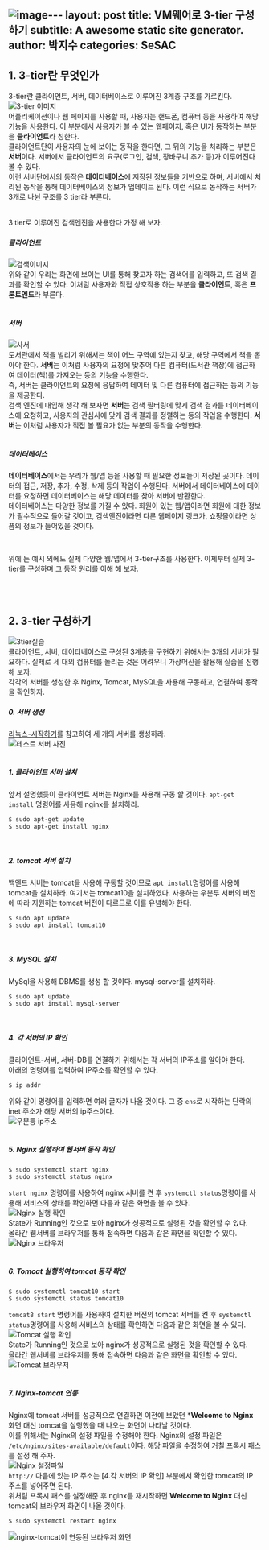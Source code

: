 ![image](https://github.com/jisoo449/Byte-Jisoo/assets/48276691/eb541511-302f-4dbc-9c53-d765372a773a)---
layout: post
title: VM웨어로 3-tier 구성하기
subtitle: A awesome static site generator.
author: 박지수
categories: SeSAC
---

## 1. 3-tier란 무엇인가  
3-tier란 클라이언트, 서버, 데이터베이스로 이루어진 3계층 구조를 가르킨다.
![3-tier 이미지](https://jisoo449.github.io/Byte-Jisoo/assets/images/post/3-tier.png)  
어플리케이션이나 웹 페이지를 사용할 때, 사용자는 핸드폰, 컴퓨터 등을 사용하여 해당 기능을 사용한다. 이 부분에서 사용자가 볼 수 있는 웹페이지, 혹은 UI가 동작하는 부분을 **클라이언트**라 칭한다.  
클라이언트단이 사용자의 눈에 보이는 동작을 한다면, 그 뒤의 기능을 처리하는 부분은 **서버**이다. 서버에서 클라이언트의 요구(로그인, 검색, 장바구니 추가 등)가 이루어진다 볼 수 있다.  
이런 서버단에서의 동작은 **데이터베이스**에 저장된 정보들을 기반으로 하며, 서버에서 처리된 동작을 통해 데이터베이스의 정보가 업데이트 된다.
이런 식으로 동작하는 서버가 3개로 나뉜 구조를 3 tier라 부른다.  
<br/>

3 tier로 이루어진 검색엔진을 사용한다 가정 해 보자.   

##### 클라이언트  
![검색이미지](https://jisoo449.github.io/Byte-Jisoo/assets/images/post/구글검색이미지.jpg)  
위와 같이 우리는 화면에 보이는 UI를 통해 찾고자 하는 검색어를 입력하고, 또 검색 결과를 확인할 수 있다. 이처럼 사용자와 직접 상호작용 하는 부분을 **클라이언트**, 혹은 **프론트엔드**라 부른다.    
<br/>

##### 서버  
![사서](https://jisoo449.github.io/Byte-Jisoo/assets/images/post/사서.jpg)  
도서관에서 책을 빌리기 위해서는 책이 어느 구역에 있는지 찾고, 해당 구역에서 책을 뽑아야 한다. **서버**는 이처럼 사용자의 요청에 맞추어 다른 컴퓨터(도서관 책장)에 접근하여 데이터(책)를 가져오는 등의 기능을 수행한다.  
즉, 서버는 클라이언트의 요청에 응답하여 데이터 및 다른 컴퓨터에 접근하는 등의 기능을 제공한다.  
검색 엔진에 대입해 생각 해 보자면 **서버**는 검색 필터링에 맞게 검색 결과를 데이터베이스에 요청하고, 사용자의 관심사에 맞게 검색 결과를 정렬하는 등의 작업을 수행한다. **서버**는 이처럼 사용자가 직접 볼 필요가 없는 부분의 동작을 수행한다.  
<br/>

##### 데이터베이스    
**데이터베이스**에서는 우리가 웹/앱 등을 사용할 때 필요한 정보들이 저장된 곳이다. 데이터의 접근, 저장, 추가, 수정, 삭제 등의 작업이 수행된다. 서버에서 데이터베이스에 데이터를 요청하면 데이터베이스는 해당 데이터를 찾아 서버에 반환한다.  
데이터베이스는 다양한 정보를 가질 수 있다. 회원이 있는 웹/앱이라면 회원에 대한 정보가 필수적으로 들어갈 것이고, 검색엔진이라면 다른 웹페이지 링크가, 쇼핑몰이라면 상품의 정보가 들어있을 것이다.  
  
<br/>

위에 든 예시 외에도 실제 다양한 웹/앱에서 3-tier구조를 사용한다. 이제부터 실제 3-tier를 구성하며 그 동작 원리를 이해 해 보자.  

<br/><br/>

## 2. 3-tier 구성하기
![3tier실습](https://jisoo449.github.io/Byte-Jisoo/assets/images/post/3tier구현.png)  
클라이언트, 서버, 데이터베이스로 구성된 3계층을 구현하기 위해서는 3개의 서버가 필요하다. 실제로 세 대의 컴퓨터를 돌리는 것은 어려우니 가상머신을 활용해 실습을 진행 해 보자.  
각각의 서버를 생성한 후 Nginx, Tomcat, MySQL을 사용해 구동하고, 연결하여 동작을 확인하자. 

##### 0. 서버 생성  
[리눅스-시작하기](https://jisoo449.github.io/Byte-Jisoo/sesac/2023/11/10/리눅스-시작하기.html#h-23-가상-서버-생성)를 참고하여 세 개의 서버를 생성하라.  
![테스트 서버 사진](https://jisoo449.github.io/Byte-Jisoo/assets/images/post/가상머신3tier서버.png)  
<br/>

##### 1. 클라이언트 서버 설치  
앞서 설명했듯이 클라이언트 서버는 Nginx를 사용해 구동 할 것이다. `apt-get install` 명령어를 사용해 nginx를 설치하라.  
```Shell
$ sudo apt-get update
$ sudo apt-get install nginx
```  
<br/>

##### 2. tomcat 서버 설치  
백엔드 서버는 tomcat을 사용해 구동할 것이므로 `apt install`명령어를 사용해 tomcat을 설치하라. 여기서는 tomcat10을 설치하였다. 사용하는 우분투 서버의 버전에 따라 지원하는 tomcat 버전이 다르므로 이를 유념해야 한다.
```Shell
$ sudo apt update
$ sudo apt install tomcat10
```  
<br/>

##### 3. MySQL 설치  
MySql을 사용해 DBMS를 생성 할 것이다. mysql-server를 설치하라.
```Shell
$ sudo apt update
$ sudo apt install mysql-server
```  
<br/>

##### 4. 각 서버의 IP 확인  
클라이언트-서버, 서버-DB를 연결하기 위해서는 각 서버의 IP주소를 알아야 한다.  
아래의 명령어를 입력하여 IP주소를 확인할 수 있다.
```Shell
$ ip addr
```
위와 같이 명령어를 입력하면 여러 글자가 나올 것이다. 그 중 `ens`로 시작하는 단락의 inet 주소가 해당 서버의 ip주소이다.  
![우분퉁 ip주소](https://jisoo449.github.io/Byte-Jisoo/assets/images/post/ip주소.png)  
<br/>

##### 5. Nginx 실행하여 웹서버 동작 확인  
```Shell
$ sudo systemctl start nginx
$ sudo systemctl status nginx
```
`start nginx` 명령어를 사용하여 nginx 서버를 켠 후 `systemctl status`명령어를 사용해 서비스의 상태를 확인하면 다음과 같은 화면을 볼 수 있다.  
![Nginx 실행 확인](https://jisoo449.github.io/Byte-Jisoo/assets/images/post/nginx실행확인.png)  
State가 Running인 것으로 보아 nginx가 성공적으로 실행된 것을 확인할 수 있다.  
올라간 웹서버를 브라우저를 통해 접속하면 다음과 같은 화면을 확인할 수 있다.  
![Nginx 브라우저](https://jisoo449.github.io/Byte-Jisoo/assets/images/post/nginx브라우저.png)  
<br/>

##### 6. Tomcat 실행하여 tomcat 동작 확인  
```Shell
$ sudo systemctl tomcat10 start
$ sudo systemctl status tomcat10
```  
`tomcat8 start` 명령어를 사용하여 설치한 버전의 tomcat 서버를 켠 후 `systemctl status`명령어를 사용해 서비스의 상태를 확인하면 다음과 같은 화면을 볼 수 있다.  
![Tomcat 실행 확인](https://jisoo449.github.io/Byte-Jisoo/assets/images/post/tomcat실행확인.png)  
State가 Running인 것으로 보아 nginx가 성공적으로 실행된 것을 확인할 수 있다.  
올라간 웹서버를 브라우저를 통해 접속하면 다음과 같은 화면을 확인할 수 있다. 
![Tomcat 브라우저](https://jisoo449.github.io/Byte-Jisoo/assets/images/post/tomcat브라우저.png)  
<br/>

##### 7. Nginx-tomcat 연동
Nginx에 tomcat 서버를 성공적으로 연결하면 이전에 보았던 ***Welcome to Nginx** 화면 대신 tomcat을 실행했을 때 나오는 화면이 나타날 것이다.    
이를 위해서는 Nginx의 설정 파일을 수정해야 한다.
Nginx의 설정 파일은 `/etc/nginx/sites-available/default`이다. 해당 파일을 수정하여 거칠 프록시 패스를 설정 해 주자.  
![Nginx 설정파일](https://jisoo449.github.io/Byte-Jisoo/assets/images/post/nginx설정파일.png)  
`http://` 다음에 있는 IP 주소는 [4.각 서버의 IP 확인] 부분에서 확인한 tomcat의 IP 주소를 넣어주면 된다.  
위처럼 프록시 패스를 설정해준 후 nginx를 재시작하면 **Welcome to Nginx** 대신 tomcat의 브라우저 화면이 나올 것이다.
```Shell
$ sudo systemctl restart nginx
```
![nginx-tomcat이 연동된 브라우저 화면](https://jisoo449.github.io/Byte-Jisoo/assets/images/post/nginx-tomcat연동.png)  
<br/>



